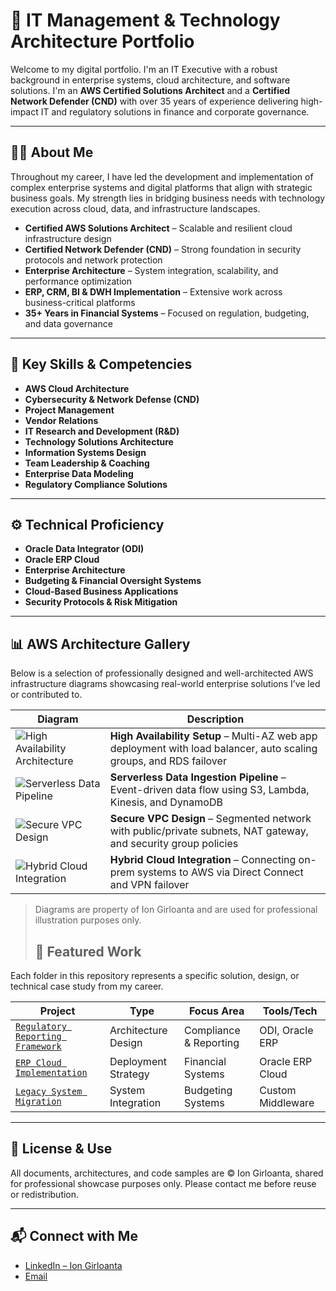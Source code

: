 # 💼 IT Management & Technology Architecture Portfolio

Welcome to my digital portfolio. I'm an IT Executive with a robust background in enterprise systems, cloud architecture, and software solutions. I'm an **AWS Certified Solutions Architect** and a **Certified Network Defender (CND)** with over 35 years of experience delivering high-impact IT and regulatory solutions in finance and corporate governance.

---

## 👨‍💻 About Me

Throughout my career, I have led the development and implementation of complex enterprise systems and digital platforms that align with strategic business goals. My strength lies in bridging business needs with technology execution across cloud, data, and infrastructure landscapes.

- **Certified AWS Solutions Architect** – Scalable and resilient cloud infrastructure design  
- **Certified Network Defender (CND)** – Strong foundation in security protocols and network protection  
- **Enterprise Architecture** – System integration, scalability, and performance optimization  
- **ERP, CRM, BI & DWH Implementation** – Extensive work across business-critical platforms  
- **35+ Years in Financial Systems** – Focused on regulation, budgeting, and data governance

---

## 🧰 Key Skills & Competencies

- **AWS Cloud Architecture**  
- **Cybersecurity & Network Defense (CND)**  
- **Project Management**  
- **Vendor Relations**  
- **IT Research and Development (R&D)**  
- **Technology Solutions Architecture**  
- **Information Systems Design**  
- **Team Leadership & Coaching**  
- **Enterprise Data Modeling**  
- **Regulatory Compliance Solutions**

---

## ⚙️ Technical Proficiency

- **Oracle Data Integrator (ODI)**  
- **Oracle ERP Cloud**  
- **Enterprise Architecture**  
- **Budgeting & Financial Oversight Systems**  
- **Cloud-Based Business Applications**  
- **Security Protocols & Risk Mitigation**  

---

## 📊 AWS Architecture Gallery

Below is a selection of professionally designed and well-architected AWS infrastructure diagrams showcasing real-world enterprise solutions I’ve led or contributed to.

| Diagram | Description |
|--------|-------------|
| ![High Availability Architecture](./aws-architectures/high-availability.png) | **High Availability Setup** – Multi-AZ web app deployment with load balancer, auto scaling groups, and RDS failover |
| ![Serverless Data Pipeline](./aws-architectures/serverless-data-pipeline.png) | **Serverless Data Ingestion Pipeline** – Event-driven data flow using S3, Lambda, Kinesis, and DynamoDB |
| ![Secure VPC Design](./aws-architectures/secure-vpc.png) | **Secure VPC Design** – Segmented network with public/private subnets, NAT gateway, and security group policies |
| ![Hybrid Cloud Integration](./aws-architectures/hybrid-cloud.png) | **Hybrid Cloud Integration** – Connecting on-prem systems to AWS via Direct Connect and VPN failover |

> Diagrams are property of Ion Girloanta and are used for professional illustration purposes only.
>
> ## 📂 Featured Work

Each folder in this repository represents a specific solution, design, or technical case study from my career.

| Project                                 | Type                 | Focus Area             | Tools/Tech         |
|-----------------------------------------|----------------------|------------------------|--------------------|
| [`Regulatory Reporting Framework`](./Regulatory-Framework) | Architecture Design    | Compliance & Reporting| ODI, Oracle ERP    |
| [`ERP Cloud Implementation`](./ERP-Cloud-Deployment)       | Deployment Strategy    | Financial Systems    | Oracle ERP Cloud   |
| [`Legacy System Migration`](./Legacy-Migration)            | System Integration     | Budgeting Systems    | Custom Middleware  |

---

## 📎 License & Use

All documents, architectures, and code samples are © Ion Girloanta, shared for professional showcase purposes only. Please contact me before reuse or redistribution.

---

## 📬 Connect with Me

- [LinkedIn – Ion Girloanta](https://www.linkedin.com/in/iongirloanta/)  
- [Email](mailto:ion_g@yahoo.com)

